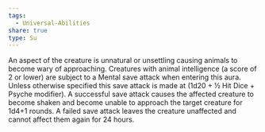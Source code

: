 ```yaml
---
tags:
  - Universal-Abilities
share: true
type: Su
---
```


An aspect of the creature is unnatural or unsettling causing animals to become wary of approaching. Creatures with animal intelligence (a score of 2 or lower) are subject to a Mental save attack when entering this aura. Unless otherwise specified this save attack is made at (1d20 + ½ Hit Dice + Psyche modifier). A successful save attack causes the affected creature to become shaken and become unable to approach the target creature for 1d4+1 rounds. A failed save attack leaves the creature unaffected and cannot affect them again for 24 hours.